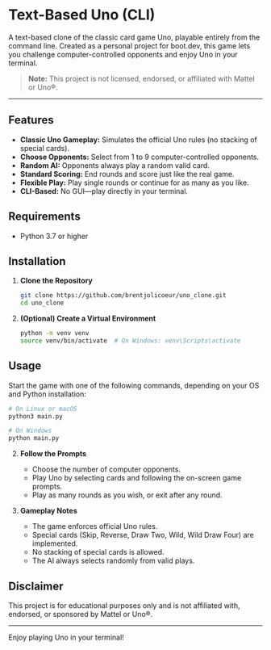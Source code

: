 # Text-Based Uno (CLI)

A text-based clone of the classic card game Uno, playable entirely from the command line. Created as a personal project for boot.dev, this game lets you challenge computer-controlled opponents and enjoy Uno in your terminal.

> **Note:** This project is not licensed, endorsed, or affiliated with Mattel or Uno®.

---

## Features

- **Classic Uno Gameplay:** Simulates the official Uno rules (no stacking of special cards).
- **Choose Opponents:** Select from 1 to 9 computer-controlled opponents.
- **Random AI:** Opponents always play a random valid card.
- **Standard Scoring:** End rounds and score just like the real game.
- **Flexible Play:** Play single rounds or continue for as many as you like.
- **CLI-Based:** No GUI—play directly in your terminal.

## Requirements

- Python 3.7 or higher

## Installation

1. **Clone the Repository**
    ```sh
    git clone https://github.com/brentjolicoeur/uno_clone.git
    cd uno_clone
    ```

2. **(Optional) Create a Virtual Environment**
    ```sh
    python -m venv venv
    source venv/bin/activate  # On Windows: venv\Scripts\activate
    ```

## Usage

Start the game with one of the following commands, depending on your OS and Python installation:

```bash
# On Linux or macOS
python3 main.py

# On Windows
python main.py
```

2. **Follow the Prompts**
    - Choose the number of computer opponents.
    - Play Uno by selecting cards and following the on-screen game prompts.
    - Play as many rounds as you wish, or exit after any round.

3. **Gameplay Notes**
    - The game enforces official Uno rules.
    - Special cards (Skip, Reverse, Draw Two, Wild, Wild Draw Four) are implemented.
    - No stacking of special cards is allowed.
    - The AI always selects randomly from valid plays.

## Disclaimer

This project is for educational purposes only and is not affiliated with, endorsed, or sponsored by Mattel or Uno®.

---

Enjoy playing Uno in your terminal!